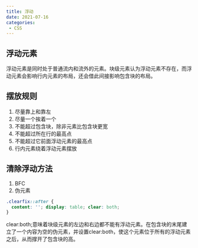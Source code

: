 ```yaml
---
title: 浮动
date: 2021-07-16
categories: 
 - CSS
---
```


## 浮动元素
浮动元素是同时处于普通流内和流外的元素。块级元素认为浮动元素不存在，而浮动元素会影响行内元素的布局，还会借此间接影响包含块的布局。

## 摆放规则
1. 尽量靠上和靠左
2. 尽量一个挨着一个
3. 不能超过包含块，除非元素比包含块更宽
4. 不能超过所在行的最高点
5. 不能超过它前面浮动元素的最高点
6. 行内元素绕着浮动元素摆放

## 清除浮动方法
1. BFC
2. 伪元素
```css
.clearfix::after {
  content: ''; display: table; clear: both;
}
```
clear:both;意味着块级元素的左边和右边都不能有浮动元素。在包含块的末尾建立了一个内容为空的伪元素，并设置clear:both，使这个元素位于所有的浮动元素之后，从而撑开了包含块的高。